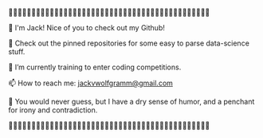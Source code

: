 🐳🐋🐳🐋🐳🐋🐳🐋🐳🐋🐳🐋🐳🐋🐳🐋🐳🐋🐳🐋🐳🐋🐳🐋🐳🐋🐳🐋🐳🐋🐳🐋🐳🐋🐳🐋🐳🐋🐳🐋🐳🐋🐳🐋

  🍻 I'm Jack! Nice of you to check out my Github!
  
  📌 Check out the pinned repositories for some easy to parse data-science stuff.
  
  🌱 I’m currently training to enter coding competitions.
  
  📫 How to reach me: jackvwolfgramm@gmail.com
  
  🌠 You would never guess, but I have a dry sense of humor, and a penchant for irony and contradiction. 

🐳🐋🐳🐋🐳🐋🐳🐋🐳🐋🐳🐋🐳🐋🐳🐋🐳🐋🐳🐋🐳🐋🐳🐋🐳🐋🐳🐋🐳🐋🐳🐋🐳🐋🐳🐋🐳🐋🐳🐋🐳🐋🐳🐋
